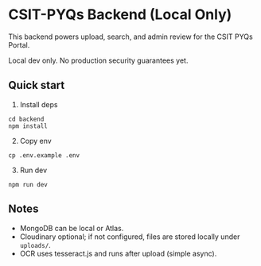 # CSIT-PYQs Backend (Local Only)

This backend powers upload, search, and admin review for the CSIT PYQs Portal.

Local dev only. No production security guarantees yet.

## Quick start

1. Install deps
```
cd backend
npm install
```

2. Copy env
```
cp .env.example .env
```

3. Run dev
```
npm run dev
```

## Notes
- MongoDB can be local or Atlas.
- Cloudinary optional; if not configured, files are stored locally under `uploads/`.
- OCR uses tesseract.js and runs after upload (simple async).
